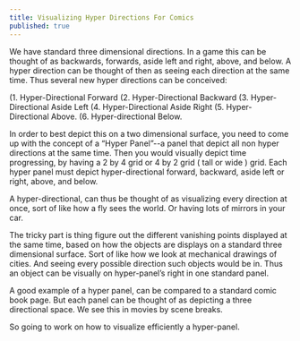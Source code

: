 ```yaml
---
title: Visualizing Hyper Directions For Comics
published: true
---
```

We have standard three dimensional directions. In a game this can be thought of as backwards, forwards, aside left and right, above, and below. A hyper direction can be thought of then as seeing each direction at the same time. Thus several new hyper directions can be conceived:

(1. Hyper-Directional Forward
(2. Hyper-Directional Backward
(3. Hyper-Directional Aside Left
(4. Hyper-Directional Aside Right
(5. Hyper-Directional Above.
(6. Hyper-directional Below.

In order to best depict this on a two dimensional surface, you need to come up with the concept of a “Hyper Panel”--a panel that depict all non hyper directions at the same time. Then you would visually depict time progressing, by having a 2 by 4 grid or 4 by 2 grid ( tall or wide ) grid. Each hyper panel must depict hyper-directional forward, backward, aside left or right, above, and below.

A hyper-directional, can thus be thought of as visualizing every direction at once, sort of like how a fly sees the world. Or having lots of mirrors in your car.

The tricky part is thing figure out the different vanishing points displayed at the same time, based on how the objects are displays on a standard three dimensional surface. Sort of like how we look at mechanical drawings of cities. And seeing every possible direction such objects would be in. Thus an object can be visually on hyper-panel’s right in one standard panel.

A good example of a hyper panel, can be compared to a standard comic book page. But each panel can be thought of as depicting a three directional space. We see this in movies by scene breaks.

So going to work on how to visualize efficiently a hyper-panel.
